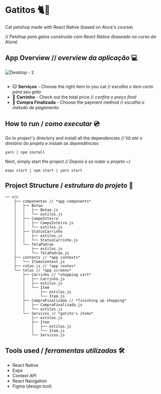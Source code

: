 # Gatitos 🐈📱
Cat petshop made with React Native (based on Alura's course)

// *Petshop para gatos construído com React Native (baseado no curso da Alura)*

## App Overview // *overview da aplicação* 💻
![Desktop - 2](https://user-images.githubusercontent.com/53411709/132134322-14075bb0-9545-4a52-9d11-00e676980aed.png)
##
- 🐱 **Serviços** - Choose the right item to you cat // *escolha o item certo para seu gato*
- 🛒 **Carrinho** - Check out the total price // *confira o preço final*
- 💸 **Compra Finalizada** - Choose the payment method // *escolha o método de pagamento*

## How to run / *como executar* 💿

Go to project's directory and install all the dependencies
*//  Vá até o diretório do projeto e instale as dependências*
```
yarn | npm install
```

Next, simply start the project
*// Depois é só rodar o projeto =)*
```
expo start | npm start | yarn start
```

## Project Structure / *estrutura do projeto* 🌳

```
── src
    ├── componentes // *app components* 
    │   ├── Botao
    │   │   ├── Botao.js
    │   │   └── estilos.js
    │   ├── CampoInteiro
    │   │   ├── CampoInteiro.js
    │   │   └── estilos.js
    │   ├── StatusCarrinho
    │   │   ├── estilos.js
    │   │   └── StatusCarrinho.js
    │   └── TelaPadrao
    │       ├── estilos.js
    │       └── TelaPadrao.js
    ├── contexts // *app contexts* 
    │   └── ItemsContext.js
    ├── rotas.js // *app routes* 
    └── telas // *app screens* 
        ├── Carrinho // *shopping cart* 
        │   ├── Carrinho.js
        │   ├── estilos.js
        │   └── Item
        │       ├── estilos.js
        │       └── Item.js
        ├── CompraFinalizada // *finishing up shopping* 
        │   ├── CompraFinalizada.js
        │   └── estilos.js
        └── Servicos // *gatito's items* 
            ├── estilos.js
            ├── Item
            │   ├── estilos.js
            │   └── Item.js
            └── Servicos.js

``` 

## Tools used / *ferramentas utilizadas* 🛠
- React Native
- Expo
- Context API
- React Navigation
- Figma (design tool)



